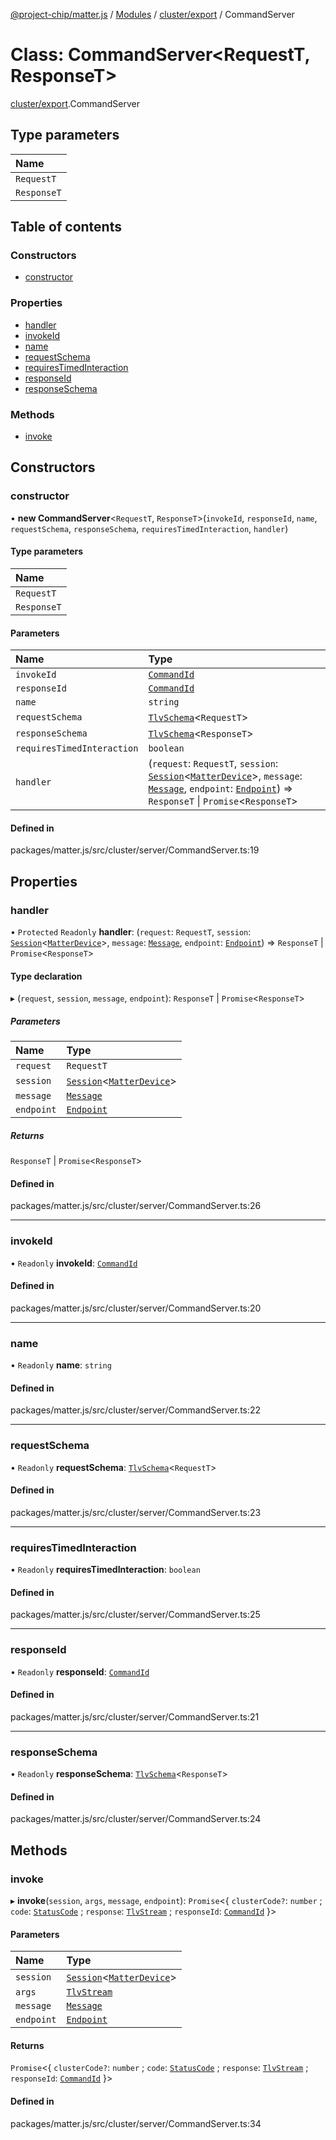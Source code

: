 [@project-chip/matter.js](../README.md) / [Modules](../modules.md) / [cluster/export](../modules/cluster_export.md) / CommandServer

# Class: CommandServer<RequestT, ResponseT\>

[cluster/export](../modules/cluster_export.md).CommandServer

## Type parameters

| Name |
| :------ |
| `RequestT` |
| `ResponseT` |

## Table of contents

### Constructors

- [constructor](cluster_export.CommandServer.md#constructor)

### Properties

- [handler](cluster_export.CommandServer.md#handler)
- [invokeId](cluster_export.CommandServer.md#invokeid)
- [name](cluster_export.CommandServer.md#name)
- [requestSchema](cluster_export.CommandServer.md#requestschema)
- [requiresTimedInteraction](cluster_export.CommandServer.md#requirestimedinteraction)
- [responseId](cluster_export.CommandServer.md#responseid)
- [responseSchema](cluster_export.CommandServer.md#responseschema)

### Methods

- [invoke](cluster_export.CommandServer.md#invoke)

## Constructors

### constructor

• **new CommandServer**<`RequestT`, `ResponseT`\>(`invokeId`, `responseId`, `name`, `requestSchema`, `responseSchema`, `requiresTimedInteraction`, `handler`)

#### Type parameters

| Name |
| :------ |
| `RequestT` |
| `ResponseT` |

#### Parameters

| Name | Type |
| :------ | :------ |
| `invokeId` | [`CommandId`](../modules/datatype_export.md#commandid) |
| `responseId` | [`CommandId`](../modules/datatype_export.md#commandid) |
| `name` | `string` |
| `requestSchema` | [`TlvSchema`](tlv_export.TlvSchema.md)<`RequestT`\> |
| `responseSchema` | [`TlvSchema`](tlv_export.TlvSchema.md)<`ResponseT`\> |
| `requiresTimedInteraction` | `boolean` |
| `handler` | (`request`: `RequestT`, `session`: [`Session`](../interfaces/session_export.Session.md)<[`MatterDevice`](export._internal_.MatterDevice.md)\>, `message`: [`Message`](../interfaces/codec_export.Message.md), `endpoint`: [`Endpoint`](device_export.Endpoint.md)) => `ResponseT` \| `Promise`<`ResponseT`\> |

#### Defined in

packages/matter.js/src/cluster/server/CommandServer.ts:19

## Properties

### handler

• `Protected` `Readonly` **handler**: (`request`: `RequestT`, `session`: [`Session`](../interfaces/session_export.Session.md)<[`MatterDevice`](export._internal_.MatterDevice.md)\>, `message`: [`Message`](../interfaces/codec_export.Message.md), `endpoint`: [`Endpoint`](device_export.Endpoint.md)) => `ResponseT` \| `Promise`<`ResponseT`\>

#### Type declaration

▸ (`request`, `session`, `message`, `endpoint`): `ResponseT` \| `Promise`<`ResponseT`\>

##### Parameters

| Name | Type |
| :------ | :------ |
| `request` | `RequestT` |
| `session` | [`Session`](../interfaces/session_export.Session.md)<[`MatterDevice`](export._internal_.MatterDevice.md)\> |
| `message` | [`Message`](../interfaces/codec_export.Message.md) |
| `endpoint` | [`Endpoint`](device_export.Endpoint.md) |

##### Returns

`ResponseT` \| `Promise`<`ResponseT`\>

#### Defined in

packages/matter.js/src/cluster/server/CommandServer.ts:26

___

### invokeId

• `Readonly` **invokeId**: [`CommandId`](../modules/datatype_export.md#commandid)

#### Defined in

packages/matter.js/src/cluster/server/CommandServer.ts:20

___

### name

• `Readonly` **name**: `string`

#### Defined in

packages/matter.js/src/cluster/server/CommandServer.ts:22

___

### requestSchema

• `Readonly` **requestSchema**: [`TlvSchema`](tlv_export.TlvSchema.md)<`RequestT`\>

#### Defined in

packages/matter.js/src/cluster/server/CommandServer.ts:23

___

### requiresTimedInteraction

• `Readonly` **requiresTimedInteraction**: `boolean`

#### Defined in

packages/matter.js/src/cluster/server/CommandServer.ts:25

___

### responseId

• `Readonly` **responseId**: [`CommandId`](../modules/datatype_export.md#commandid)

#### Defined in

packages/matter.js/src/cluster/server/CommandServer.ts:21

___

### responseSchema

• `Readonly` **responseSchema**: [`TlvSchema`](tlv_export.TlvSchema.md)<`ResponseT`\>

#### Defined in

packages/matter.js/src/cluster/server/CommandServer.ts:24

## Methods

### invoke

▸ **invoke**(`session`, `args`, `message`, `endpoint`): `Promise`<{ `clusterCode?`: `number` ; `code`: [`StatusCode`](../enums/protocol_interaction_export.StatusCode.md) ; `response`: [`TlvStream`](../modules/tlv_export.md#tlvstream) ; `responseId`: [`CommandId`](../modules/datatype_export.md#commandid)  }\>

#### Parameters

| Name | Type |
| :------ | :------ |
| `session` | [`Session`](../interfaces/session_export.Session.md)<[`MatterDevice`](export._internal_.MatterDevice.md)\> |
| `args` | [`TlvStream`](../modules/tlv_export.md#tlvstream) |
| `message` | [`Message`](../interfaces/codec_export.Message.md) |
| `endpoint` | [`Endpoint`](device_export.Endpoint.md) |

#### Returns

`Promise`<{ `clusterCode?`: `number` ; `code`: [`StatusCode`](../enums/protocol_interaction_export.StatusCode.md) ; `response`: [`TlvStream`](../modules/tlv_export.md#tlvstream) ; `responseId`: [`CommandId`](../modules/datatype_export.md#commandid)  }\>

#### Defined in

packages/matter.js/src/cluster/server/CommandServer.ts:34
